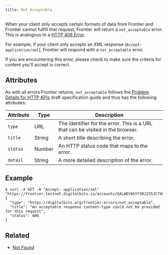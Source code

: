 ```yaml
---
title: Not Acceptable
---
```



When your client only accepts certain formats of data from Frontier and Frontier cannot fulfill that
request, Frontier will return a `not_acceptable` error. This is analogous to a
[HTTP 406 Error](https://developer.mozilla.org/en-US/docs/Web/HTTP/Response_codes).

For example, if your client only accepts an XML response (`Accept: application/xml`), Frontier will
respond with a `not_acceptable` error.

If you are encountering this error, please check to make sure the criteria for content you’ll
accept is correct.

## Attributes

As with all errors Frontier returns, `not_acceptable` follows the
[Problem Details for HTTP APIs](https://tools.ietf.org/html/draft-ietf-appsawg-http-problem-00)
draft specification guide and thus has the following attributes:

| Attribute   | Type   | Description                                                                     |
| ----------- | ------ | ------------------------------------------------------------------------------- |
| `type`      | URL    | The identifier for the error.  This is a URL that can be visited in the browser.|
| `title`     | String | A short title describing the error.                                             |
| `status`    | Number | An HTTP status code that maps to the error.                                     |
| `detail`    | String | A more detailed description of the error.                                       |

## Example

```shell
$ curl -X GET -H "Accept: application/xml" "https://frontier.testnet.digitalbits.io/accounts/GALWEV6GY73RJ255JC7XUOZ2L7WZ5JJDTKATB2MUK7F3S67DVT2A6R5G"
{
  "type": "https://digitalbits.org/frontier-errors/not_acceptable",
  "title": "An acceptable response content-type could not be provided for this request",
  "status": 406
}
```

## Related

- [Not Found](https://github.com/xdbfoundation/go/blob/master/services/frontier/internal/docs/reference/errors/not-found.md)
